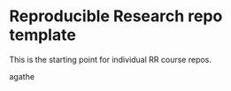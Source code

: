 # Reproducible Research repo template
This is the starting point for individual RR course repos.

agathe
